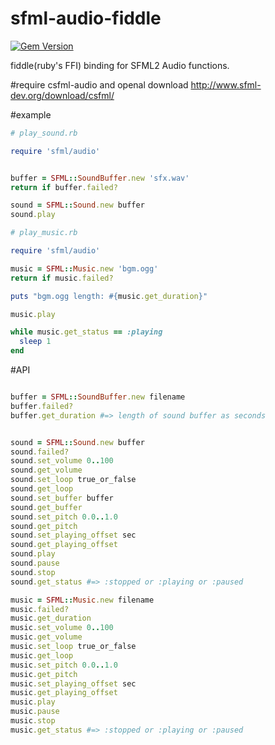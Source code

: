 # sfml-audio-fiddle
[![Gem Version](https://badge.fury.io/rb/sfml-audio-fiddle.svg)](http://badge.fury.io/rb/sfml-audio-fiddle)

fiddle(ruby's FFI) binding for SFML2 Audio functions.

#require csfml-audio and openal
download http://www.sfml-dev.org/download/csfml/

#example

```ruby
# play_sound.rb

require 'sfml/audio'


buffer = SFML::SoundBuffer.new 'sfx.wav'
return if buffer.failed?

sound = SFML::Sound.new buffer
sound.play

```

```ruby
# play_music.rb

require 'sfml/audio'

music = SFML::Music.new 'bgm.ogg'
return if music.failed?

puts "bgm.ogg length: #{music.get_duration}"

music.play

while music.get_status == :playing
  sleep 1
end

```

#API

```ruby

buffer = SFML::SoundBuffer.new filename
buffer.failed?
buffer.get_duration #=> length of sound buffer as seconds


sound = SFML::Sound.new buffer
sound.failed?
sound.set_volume 0..100
sound.get_volume
sound.set_loop true_or_false
sound.get_loop
sound.set_buffer buffer
sound.get_buffer
sound.set_pitch 0.0..1.0
sound.get_pitch
sound.set_playing_offset sec
sound.get_playing_offset
sound.play
sound.pause
sound.stop
sound.get_status #=> :stopped or :playing or :paused

music = SFML::Music.new filename
music.failed?
music.get_duration
music.set_volume 0..100
music.get_volume
music.set_loop true_or_false
music.get_loop
music.set_pitch 0.0..1.0
music.get_pitch
music.set_playing_offset sec
music.get_playing_offset
music.play
music.pause
music.stop
music.get_status #=> :stopped or :playing or :paused


```
